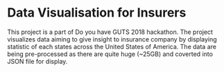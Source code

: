 # Data Visualisation for Insurers

This project is a part of Do you have GUTS 2018 hackathon. The project visualizes data aiming to give insight to insurance company by displaying statistic of each states across the United States of America. The data are being pre-processed as there are quite huge (~25GB) and coverted into JSON file for display. 